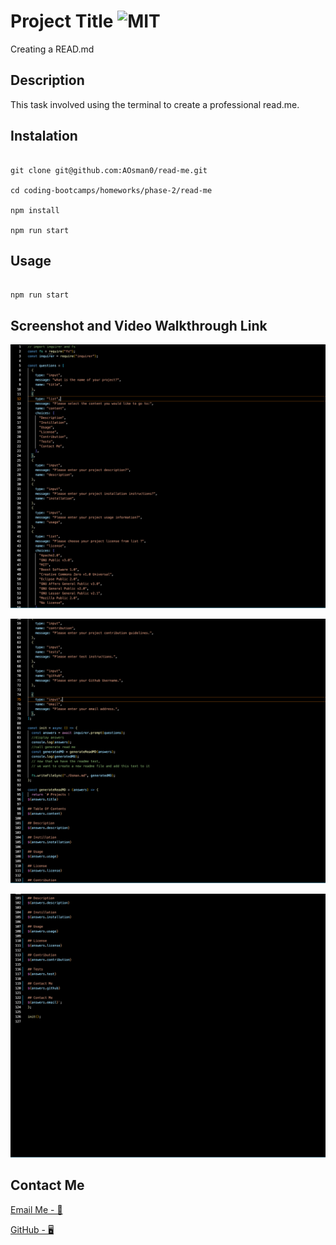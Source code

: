 # Project Title ![MIT](https://img.shields.io/badge/MIT-License-green)

Creating a READ.md

## Description

This task involved using the terminal to create a professional read.me.

## Instalation

```

git clone git@github.com:AOsman0/read-me.git

cd coding-bootcamps/homeworks/phase-2/read-me

npm install

npm run start

```

## Usage

```

npm run start

```

## Screenshot and Video Walkthrough Link

![screenshot1](./images/Screenshot%202022-06-03%20at%2016.22.17.png)

![screenshot1](./images/Screenshot%202022-06-03%20at%2016.22.29.png)

![screenshot1](./images/Screenshot%202022-06-03%20at%2016.22.34.png)

## Contact Me

[Email Me - 📧](osmana9987@gmail.com)

[GitHub - 🖥️](https://github.com/AOsman0)
